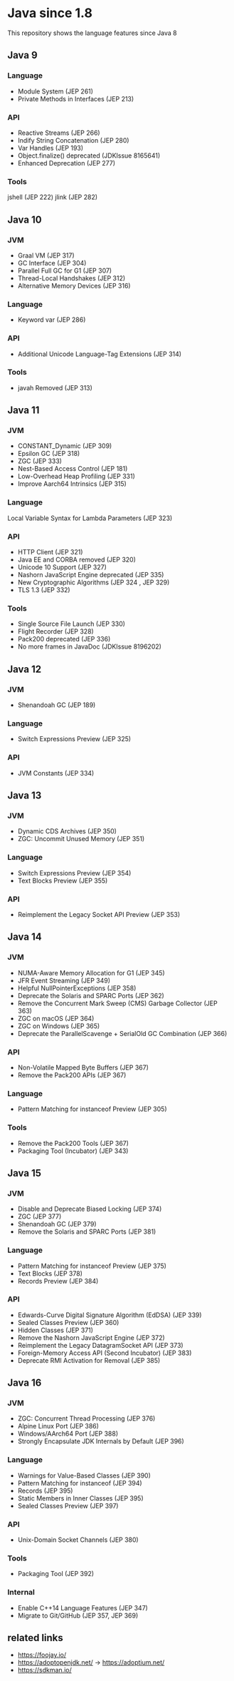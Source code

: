 # Java since 1.8
This repository shows the language features since Java 8

## Java 9
### Language
* Module System (JEP 261)
* Private Methods in Interfaces (JEP 213)
### API
* Reactive Streams (JEP 266)
* Indify String Concatenation (JEP 280)
* Var Handles (JEP 193)
* Object.finalize() deprecated (JDKIssue 8165641)
* Enhanced Deprecation (JEP 277)
### Tools
jshell (JEP 222)
jlink (JEP 282)

## Java 10
### JVM
* Graal VM (JEP 317)
* GC Interface (JEP 304)
* Parallel Full GC for G1 (JEP 307)
* Thread-Local Handshakes (JEP 312)
* Alternative Memory Devices (JEP 316)
### Language
* Keyword var (JEP 286)
### API
* Additional Unicode Language-Tag Extensions (JEP 314)
### Tools
* javah Removed (JEP 313)

## Java 11
### JVM
* CONSTANT_Dynamic (JEP 309)
* Epsilon GC (JEP 318)
* ZGC (JEP 333)
* Nest-Based Access Control (JEP 181)
* Low-Overhead Heap Profiling (JEP 331)
* Improve Aarch64 Intrinsics (JEP 315)
### Language
Local Variable Syntax for Lambda Parameters (JEP 323)
### API
* HTTP Client (JEP 321)
* Java EE and CORBA removed (JEP 320)
* Unicode 10 Support (JEP 327)
* Nashorn JavaScript Engine deprecated (JEP 335)
* New Cryptographic Algorithms (JEP 324 , JEP 329)
* TLS 1.3 (JEP 332)
### Tools
* Single Source File Launch (JEP 330)
* Flight Recorder (JEP 328)
* Pack200 deprecated (JEP 336)
* No more frames in JavaDoc (JDKIssue 8196202)

## Java 12
### JVM
* Shenandoah GC (JEP 189)
### Language
* Switch Expressions Preview (JEP 325)
### API
* JVM Constants (JEP 334)


## Java 13
### JVM
* Dynamic CDS Archives (JEP 350)
* ZGC: Uncommit Unused Memory (JEP 351)
### Language
* Switch Expressions Preview (JEP 354)
* Text Blocks Preview (JEP 355)
### API
* Reimplement the Legacy Socket API Preview (JEP 353)

## Java 14
### JVM
* NUMA-Aware Memory Allocation for G1 (JEP 345)
* JFR Event Streaming (JEP 349)
* Helpful NullPointerExceptions (JEP 358)
* Deprecate the Solaris and SPARC Ports (JEP 362)
* Remove the Concurrent Mark Sweep (CMS) Garbage Collector (JEP 363)
* ZGC on macOS (JEP 364)
* ZGC on Windows (JEP 365)
* Deprecate the ParallelScavenge + SerialOld GC Combination (JEP 366)
### API
* Non-Volatile Mapped Byte Buffers (JEP 367)
* Remove the Pack200 APIs (JEP 367)
### Language
* Pattern Matching for instanceof Preview (JEP 305)
### Tools
* Remove the Pack200 Tools (JEP 367)
* Packaging Tool (Incubator) (JEP 343)

## Java 15
### JVM
* Disable and Deprecate Biased Locking (JEP 374)
* ZGC (JEP 377)
* Shenandoah GC (JEP 379)
* Remove the Solaris and SPARC Ports (JEP 381)
### Language
* Pattern Matching for instanceof Preview (JEP 375)
* Text Blocks (JEP 378)
* Records Preview (JEP 384)
### API
* Edwards-Curve Digital Signature Algorithm (EdDSA) (JEP 339)
* Sealed Classes Preview (JEP 360)
* Hidden Classes (JEP 371)
* Remove the Nashorn JavaScript Engine (JEP 372)
* Reimplement the Legacy DatagramSocket API (JEP 373)
* Foreign-Memory Access API (Second Incubator) (JEP 383)
* Deprecate RMI Activation for Removal (JEP 385)

## Java 16
### JVM
* ZGC: Concurrent Thread Processing (JEP 376)
* Alpine Linux Port (JEP 386)
* Windows/AArch64 Port (JEP 388)
* Strongly Encapsulate JDK Internals by Default (JEP 396)
### Language
* Warnings for Value-Based Classes (JEP 390)
* Pattern Matching for instanceof (JEP 394)
* Records (JEP 395)
* Static Members in Inner Classes (JEP 395)
* Sealed Classes Preview (JEP 397)

### API
* Unix-Domain Socket Channels (JEP 380)

### Tools
* Packaging Tool (JEP 392)

### Internal
* Enable C++14 Language Features (JEP 347)
* Migrate to Git/GitHub (JEP 357, JEP 369)

## related links
* https://foojay.io/
* https://adoptopenjdk.net/ -> https://adoptium.net/
* https://sdkman.io/
